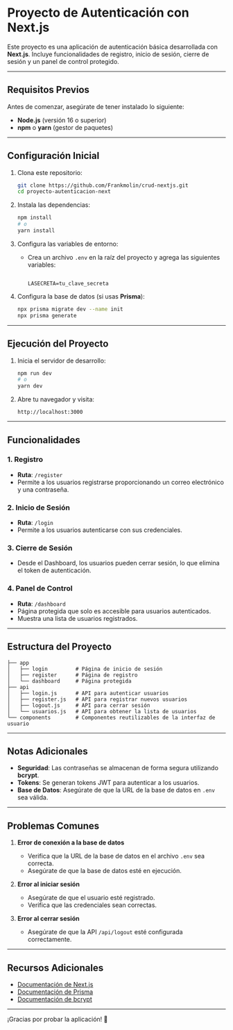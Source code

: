 # Proyecto de Autenticación con Next.js

Este proyecto es una aplicación de autenticación básica desarrollada con **Next.js**. Incluye funcionalidades de registro, inicio de sesión, cierre de sesión y un panel de control protegido.

---

## Requisitos Previos

Antes de comenzar, asegúrate de tener instalado lo siguiente:

* **Node.js** (versión 16 o superior)
* **npm** o **yarn** (gestor de paquetes)

---

## Configuración Inicial

1. Clona este repositorio:

   ```bash
   git clone https://github.com/Frankmolin/crud-nextjs.git
   cd proyecto-autenticacion-next
   ```
2. Instala las dependencias:

   ```bash
   npm install
   # o
   yarn install
   ```
3. Configura las variables de entorno:

   * Crea un archivo `.env` en la raíz del proyecto y agrega las siguientes variables:

     ```env
    
     LASECRETA=tu_clave_secreta
     ```
4. Configura la base de datos (si usas **Prisma**):

   ```bash
   npx prisma migrate dev --name init
   npx prisma generate
   ```

---

## Ejecución del Proyecto

1. Inicia el servidor de desarrollo:

   ```bash
   npm run dev
   # o
   yarn dev
   ```
2. Abre tu navegador y visita:

   ```
   http://localhost:3000
   ```

---

## Funcionalidades

### 1. Registro

* **Ruta**: `/register`
* Permite a los usuarios registrarse proporcionando un correo electrónico y una contraseña.

### 2. Inicio de Sesión

* **Ruta**: `/login`
* Permite a los usuarios autenticarse con sus credenciales.

### 3. Cierre de Sesión

* Desde el Dashboard, los usuarios pueden cerrar sesión, lo que elimina el token de autenticación.

### 4. Panel de Control

* **Ruta**: `/dashboard`
* Página protegida que solo es accesible para usuarios autenticados.
* Muestra una lista de usuarios registrados.

---

## Estructura del Proyecto

```
├── app
│   ├── login         # Página de inicio de sesión
│   ├── register      # Página de registro
│   └── dashboard     # Página protegida
├── api
│   ├── login.js      # API para autenticar usuarios
│   ├── register.js   # API para registrar nuevos usuarios
│   ├── logout.js     # API para cerrar sesión
│   └── usuarios.js   # API para obtener la lista de usuarios
└── components        # Componentes reutilizables de la interfaz de usuario
```

---

## Notas Adicionales

* **Seguridad**: Las contraseñas se almacenan de forma segura utilizando **bcrypt**.
* **Tokens**: Se generan tokens JWT para autenticar a los usuarios.
* **Base de Datos**: Asegúrate de que la URL de la base de datos en `.env` sea válida.

---

## Problemas Comunes

1. **Error de conexión a la base de datos**

   * Verifica que la URL de la base de datos en el archivo `.env` sea correcta.
   * Asegúrate de que la base de datos esté en ejecución.

2. **Error al iniciar sesión**

   * Asegúrate de que el usuario esté registrado.
   * Verifica que las credenciales sean correctas.

3. **Error al cerrar sesión**

   * Asegúrate de que la API `/api/logout` esté configurada correctamente.

---

## Recursos Adicionales

* [Documentación de Next.js](https://nextjs.org/docs)
* [Documentación de Prisma](https://www.prisma.io/docs)
* [Documentación de bcrypt](https://www.npmjs.com/package/bcrypt)

---

¡Gracias por probar la aplicación! 🎉
